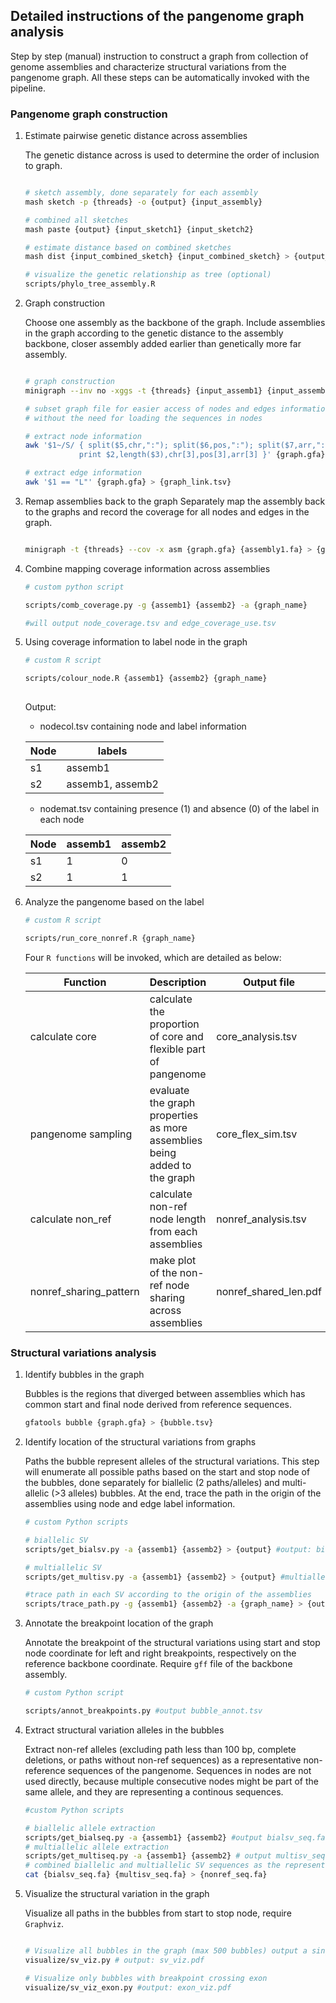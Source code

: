 ## Detailed instructions of the pangenome graph analysis

Step by step (manual) instruction to construct a graph from collection of genome assemblies and characterize structural variations from the pangenome graph. All these steps can be automatically invoked with the pipeline. 

### Pangenome graph construction

1.  Estimate pairwise genetic distance across assemblies 

    The genetic distance across is used to determine the order of inclusion to graph. 
    
    ```sh
    
    # sketch assembly, done separately for each assembly
    mash sketch -p {threads} -o {output} {input_assembly}
    
    # combined all sketches
    mash paste {output} {input_sketch1} {input_sketch2}
    
    # estimate distance based on combined sketches
    mash dist {input_combined_sketch} {input_combined_sketch} > {output_distance}
    
    # visualize the genetic relationship as tree (optional)
    scripts/phylo_tree_assembly.R
    ```


2.  Graph construction

    Choose one assembly as the backbone of the graph. 
    Include assemblies in the graph according to the genetic distance to the assembly backbone, 
    closer assembly added earlier than genetically more far assembly.
    
    ```sh
    
    # graph construction
    minigraph --inv no -xggs -t {threads} {input_assemb1} {input_assemb2}  > {graph.gfa}
    
    # subset graph file for easier access of nodes and edges information
    # without the need for loading the sequences in nodes
    
    # extract node information 
    awk '$1~/S/ { split($5,chr,":"); split($6,pos,":"); split($7,arr,":");
                print $2,length($3),chr[3],pos[3],arr[3] }' {graph.gfa} > {graph_len.tsv}
    
    # extract edge information
    awk '$1 == "L"' {graph.gfa} > {graph_link.tsv}
    ```

3. Remap assemblies back to the graph
   Separately map the assembly back to the graphs and record the coverage for all nodes and edges in the graph. 
    
    ```sh
    
    minigraph -t {threads} --cov -x asm {graph.gfa} {assembly1.fa} > {graph_use_assembly1.gaf}
    
    ```

4. Combine mapping coverage information across assemblies 

    ```sh
    # custom python script
    
    scripts/comb_coverage.py -g {assemb1} {assemb2} -a {graph_name}
    
    #will output node_coverage.tsv and edge_coverage_use.tsv
    ```


5. Using coverage information to label node in the graph


    ```sh
    # custom R script
    
    scripts/colour_node.R {assemb1} {assemb2} {graph_name} 
     
    ```
    
    Output:    
    
    
    - nodecol.tsv containing node and label information 
    
    | Node |      labels      |
    |------|------------------|
    | s1   | assemb1          |
    | s2   | assemb1, assemb2 |
    
    
    - nodemat.tsv containing presence (1) and absence (0) of the label in each node
    
    | Node | assemb1 | assemb2 |
    |------|---------|---------|
    | s1   |       1 |       0 |
    | s2   |       1 |       1 |

6. Analyze the pangenome based on the label


    ```sh
    # custom R script
    
    scripts/run_core_nonref.R {graph_name}
    
    ```
    
    Four `R functions` will be invoked, which are detailed as below:
    
    |        Function        |                                Description                                |      Output file      |
    |------------------------|---------------------------------------------------------------------------|-----------------------|
    | calculate core         | calculate the proportion of core and flexible part of pangenome           | core_analysis.tsv     |
    | pangenome sampling     | evaluate the graph properties as more assemblies being added to the graph | core_flex_sim.tsv     |
    | calculate non_ref      | calculate non-ref node length from each assemblies                        | nonref_analysis.tsv   |
    | nonref_sharing_pattern | make plot of the non-ref node sharing across assemblies                   | nonref_shared_len.pdf |


### Structural variations analysis

1. Identify bubbles in the graph

    Bubbles is the regions that diverged between assemblies which has common start and final node derived from reference sequences. 
    
    ```sh
    gfatools bubble {graph.gfa} > {bubble.tsv}
    ```


2. Identify location of the structural variations from graphs

    Paths the bubble represent alleles of the structural variations. 
    This step will enumerate all possible paths based on the start and stop node of the bubbles, done separately for biallelic (2 paths/alleles) and multi-allelic  (>3 alleles) bubbles. At the end, trace the path in the origin of the assemblies using node and edge label information. 
    
    ```sh
    # custom Python scripts
    
    # biallelic SV
    scripts/get_bialsv.py -a {assemb1} {assemb2} > {output} #output: biallelic_sv.tsv
    
    # multiallelic SV
    scripts/get_multisv.py -a {assemb1} {assemb2} > {output} #multiallelic_sv.tsv
    
    #trace path in each SV according to the origin of the assemblies
    scripts/trace_path.py -g {assemb1} {assemb2} -a {graph_name} > {output}
    
    ```


3. Annotate the breakpoint location of the graph

    Annotate the breakpoint of the structural variations using start and stop node coordinate for left and right breakpoints, respectively on the    reference backbone coordinate. Require `gff` file of the backbone assembly.
    
    ```sh
    # custom Python script
    
    scripts/annot_breakpoints.py #output bubble_annot.tsv
    ```


4. Extract structural variation alleles in the bubbles

    Extract non-ref alleles (excluding path less than 100 bp, complete deletions, or paths without non-ref sequences) as a representative non-reference sequences of the pangenome. Sequences in nodes are not used directly, because multiple consecutive nodes might be part of the same allele, and they are representing a continous sequences.
    
    ```sh
    #custom Python scripts
    
    # biallelic allele extraction
    scripts/get_bialseq.py -a {assemb1} {assemb2} #output bialsv_seq.fa 
    # multiallelic allele extraction
    scripts/get_multiseq.py -a {assemb1} {assemb2} # output multisv_seq.fa
    # combined biallelic and multiallelic SV sequences as the representative of the non-ref sequences
    cat {bialsv_seq.fa} {multisv_seq.fa} > {nonref_seq.fa}
    ```

5. Visualize the structural variation in the graph 

    Visualize all paths in the bubbles from start to stop node, require `Graphviz`. 
    
    ```sh
    
    # Visualize all bubbles in the graph (max 500 bubbles) output a single pdf
    visualize/sv_viz.py # output: sv_viz.pdf
    
    # Visualize only bubbles with breakpoint crossing exon 
    visualize/sv_viz_exon.py #output: exon_viz.pdf
    
    ```
